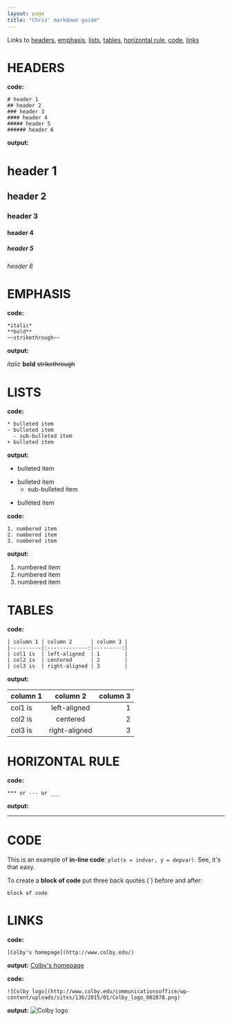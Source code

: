 ```yaml
---
layout: page
title: "Chris' markdown guide"
---
```

Links to [headers](#HEADERS), [emphasis](#EMPHASIS), [lists](#LISTS), [tables](#TABLES), [horizontal rule](#HORIZONTAL_RULE), [code](#CODE), [links](#LINKS)

<a name="HEADERS"></a>
# HEADERS
**code:**
```
# header 1
## header 2
### header 3
#### header 4
##### header 5
###### header 6
```
**output:**
# header 1
## header 2
### header 3
#### header 4
##### header 5
###### header 6

<a name="EMPHASIS"></a>
# EMPHASIS

**code:**
```
*italic*
**bold**
~~strikethrough~~
```
**output:**

*italic*
**bold**
~~strikethrough~~

<a name="LISTS"></a>
# LISTS
**code:**
```
* bulleted item
- bulleted item
  - sub-bulleted item
+ bulleted item
```
**output:**
* bulleted item
- bulleted item
  - sub-bulleted item
+ bulleted item

**code:**
```
1. numbered item
2. numbered item
3. numbered item 
```
**output:**
1. numbered item
2. numbered item
3. numbered item

<a name="TABLES"></a>
# TABLES
**code:**
```
| column 1 | column 2      | column 3 |
|----------|:-------------:|---------:|
| col1 is  | left-aligned  | 1        |
| col2 is  | centered      | 2        |
| col3 is  | right-aligned | 3        |
```
**output:**

| column 1 | column 2      | column 3 |
|----------|:-------------:|---------:|
| col1 is  | left-aligned  | 1        |
| col2 is  | centered      | 2        |
| col3 is  | right-aligned | 3        |

<a name="HORIZONTAL_RULE"></a>
# HORIZONTAL RULE
**code:**
```
*** or --- or ___
```
**output:**

***

<a name="CODE"></a>
# CODE
This is an example of **in-line code**: `plot(x = indvar, y = depvar)`. See, it's that easy.

To create a **block of code** put three back quotes (`) before and after:
 ```
 block of code
 ```

<a name="LINKS"></a>
# LINKS

**code:**
```
[Colby's homepage](http://www.colby.edu/)
```
**output:**
[Colby's homepage](http://www.colby.edu/)

**code:**
```
![Colby logo](http://www.colby.edu/communicationsoffice/wp-content/uploads/sites/136/2015/01/Colby_logo_002878.png)
```
**output:**
![Colby logo](http://www.colby.edu/communicationsoffice/wp-content/uploads/sites/136/2015/01/Colby_logo_002878.png)
